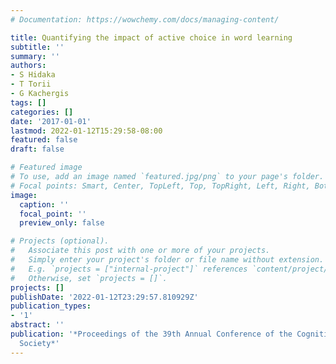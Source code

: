 ```yaml
---
# Documentation: https://wowchemy.com/docs/managing-content/

title: Quantifying the impact of active choice in word learning
subtitle: ''
summary: ''
authors:
- S Hidaka
- T Torii
- G Kachergis
tags: []
categories: []
date: '2017-01-01'
lastmod: 2022-01-12T15:29:58-08:00
featured: false
draft: false

# Featured image
# To use, add an image named `featured.jpg/png` to your page's folder.
# Focal points: Smart, Center, TopLeft, Top, TopRight, Left, Right, BottomLeft, Bottom, BottomRight.
image:
  caption: ''
  focal_point: ''
  preview_only: false

# Projects (optional).
#   Associate this post with one or more of your projects.
#   Simply enter your project's folder or file name without extension.
#   E.g. `projects = ["internal-project"]` references `content/project/deep-learning/index.md`.
#   Otherwise, set `projects = []`.
projects: []
publishDate: '2022-01-12T23:29:57.810929Z'
publication_types:
- '1'
abstract: ''
publication: '*Proceedings of the 39th Annual Conference of the Cognitive Science
  Society*'
---
```

